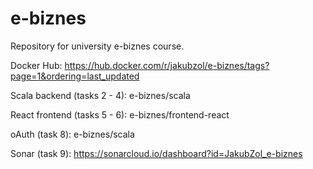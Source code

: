 # e-biznes
Repository for university e-biznes course.

Docker Hub: https://hub.docker.com/r/jakubzol/e-biznes/tags?page=1&ordering=last_updated

Scala backend (tasks 2 - 4): e-biznes/scala

React frontend (tasks 5 - 6): e-biznes/frontend-react

oAuth (task 8): e-biznes/scala

Sonar (task 9): https://sonarcloud.io/dashboard?id=JakubZol_e-biznes
